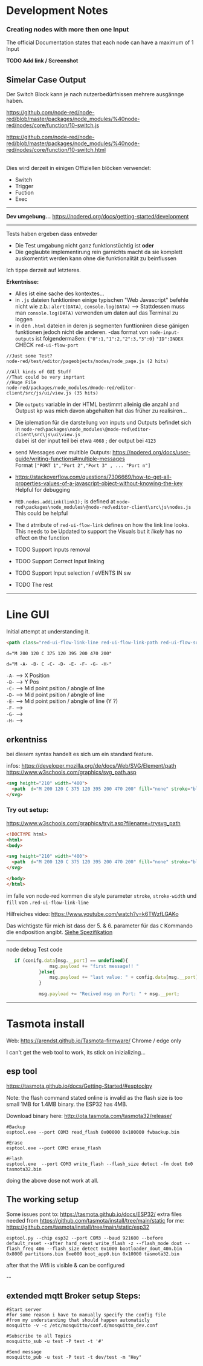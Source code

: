 # Development Notes

### Creating nodes with more then one Input

The official Documentation states that each node can have a maximum of 1 Input

**TODO Add link / Screenshot**


## Simelar Case Output

Der Switch Block kann je nach nutzerbedürfnissen mehrere ausgännge haben.

https://github.com/node-red/node-red/blob/master/packages/node_modules/%40node-red/nodes/core/function/10-switch.js

https://github.com/node-red/node-red/blob/master/packages/node_modules/%40node-red/nodes/core/function/10-switch.html



<br/>Dies wird derzeit in einigen Offiziellen blöcken verwendet:
- Switch
- Trigger
- Fuction
- Exec



---

**Dev umgebung...**
https://nodered.org/docs/getting-started/development


---

Tests haben ergeben dass entweder
- Die Test umgabung nicht ganz funktionstüchtig ist
**oder**
- Die geglaubte implementirung rein garnichts macht da sie komplett auskomentirt werden kann ohne die funktionalität zu beinflussen

Ich tippe derzeit auf letzteres.



**Erkentnisse:**
- Alles ist eine sache des kontextes...
- in `.js` dateien funktioniren einige typischen "Web Javascript" befehle nicht wie z.b.: `alert(DATA)`, `console.log(DATA)` --> Stattdessen muss man `console.log(DATA)` verwenden um daten auf das Terminal zu loggen
- in den `.html` dateien in deren js segmenten funttioniren diese gänigen funktionen jedoch nicht die anderen.
-das format von `node-input-outputs` ist folgendermaßen: `{"0":1,"1":2,"2":3,"3":0}` `"ID":INDEX`
CHECK `red-ui-flow-port`
```
//Just some Test?
node-red/test/editor/pageobjects/nodes/node_page.js (2 hits)

//All kinds of GUI Stuff
//That could be very imprtant
//Huge File
node-red/packages/node_modules/@node-red/editor-client/src/js/ui/view.js (35 hits)
```
- Die `outputs` variable in der HTML bestimmt alleinig die anzahl and Outpust
kp was mich davon abgehalten hat das früher zu realisiren...

- Die iplemation für die darstellung von inputs und Outputs befindet sich in `node-red\packages\node_modules\@node-red\editor-client\src\js\ui\view.js`
<br/> dabei ist der input teil bei etwa `4068` ; der output bei `4123`
- send Messages over multible Outputs: https://nodered.org/docs/user-guide/writing-functions#multiple-messages
<br/> Format `["PORT 1","Port 2","Port 3" , ... "Port n"]`
- https://stackoverflow.com/questions/7306669/how-to-get-all-properties-values-of-a-javascript-object-without-knowing-the-key Helpful for debugging
- `RED.nodes.addLink(link1);` is defined at `node-red\packages\node_modules\@node-red\editor-client\src\js\nodes.js` This could be helpful
- The `d` atrribute of `red-ui-flow-link` defines on how the link line looks. This needs to be Updated to support the Visuals but it *likely* has no effect on the function

- TODO Support Inputs removal
- TDOO Support Correct Input linking
- TODO Support Input selection / eVENTS IN sw
- TODO The rest


---
# Line GUI
Initial attempt at understanding it. 

```html
<path class="red-ui-flow-link-line red-ui-flow-link-path red-ui-flow-subflow-link" d="M 200 120 C 375 120 395 200 470 200"></path>
```
`d="M 200 120 C 375 120 395 200 470 200"`

`d="M -A- -B- C -C- -D- -E- -F- -G- -H-"`

`-A-` --> X Position
<br/>`-B-` --> Y Pos
<br/>`-C-` --> Mid point psition / abngle of line
<br/>`-D-` --> Mid point psition / abngle of line
<br/>`-E-` --> Mid point psition / abngle of line (Y ?)
<br/>`-F-` --> 
<br/>`-G-` --> 
<br/>`-H-` --> 

## erkentniss
bei diesem syntax handelt es sich um ein standard feature.

infos:
https://developer.mozilla.org/de/docs/Web/SVG/Element/path
https://www.w3schools.com/graphics/svg_path.asp

```html
<svg height="210" width="400">
  <path  d="M 200 120 C 375 120 395 200 470 200" fill="none" stroke="black" stroke-width="3"/>
</svg>
```

### Try out setup:
https://www.w3schools.com/graphics/tryit.asp?filename=trysvg_path
```HTML
<!DOCTYPE html>
<html>
<body>

<svg height="210" width="400">
  <path  d="M 200 120 C 375 120 395 200 470 200" fill="none" stroke="black" stroke-width="3"/>
</svg>

</body>
</html>
```

im falle von node-red kommen die style parameter `stroke`, `stroke-width` und `fill` von `.red-ui-flow-link-line`

Hilfreiches video:
https://www.youtube.com/watch?v=k6TWzfLGAKo

Das wichtigste für mich ist dass der 5. & 6. parameter für das `C` Kommando die endposition angibt. [Siehe Spezifikation](https://svgwg.org/specs/paths/#PathDataCubicBezierCommands)

---
node debug Test code
```js
   if (conifg.data[msg.__port] == undefined){
                msg.payload += "first message!! "
            }else{
                msg.payload += "last value: " + config.data[msg.__port] + " || "
            }

            msg.payload += "Recived msg on Port: " + msg.__port;
```

---

# Tasmota install
Web: https://arendst.github.io/Tasmota-firmware/
Chrome / edge only

I can't get the web tool to work, its stick on inizializing...


## esp tool
https://tasmota.github.io/docs/Getting-Started/#esptoolpy

Note: the flash command stated online is invalid as the flash size is too small 1MB for 1.4MB binary. the ESP32 has 4MB.

Download binary here: http://ota.tasmota.com/tasmota32/release/

```
#Backup
esptool.exe --port COM3 read_flash 0x00000 0x100000 fwbackup.bin

#Erase
esptool.exe --port COM3 erase_flash

#Flash
esptool.exe  --port COM3 write_flash --flash_size detect -fm dout 0x0 tasmota32.bin
```

doing the above dose not work at all.

## The working setup

Some issues pont to: https://tasmota.github.io/docs/ESP32/
extra files needed from https://github.com/tasmota/install/tree/main/static
for me: https://github.com/tasmota/install/tree/main/static/esp32
```
esptool.py --chip esp32 --port COM3 --baud 921600 --before default_reset --after hard_reset write_flash -z --flash_mode dout --flash_freq 40m --flash_size detect 0x1000 bootloader_dout_40m.bin 0x8000 partitions.bin 0xe000 boot_app0.bin 0x10000 tasmota32.bin

```

after that the Wifi is visible & can be configured


--

## extended mqtt Broker setup Steps:

```
#Start server
#for some reason i have to manually specify the config file
#from my understanding that should happen automaticly
mosquitto -v -c /etc/mosquitto/conf.d/mosquitto_dev.conf 

#Subscribe to all Topics
mosquitto_sub -u test -P test -t '#'

#Send message
mosquitto_pub -u test -P test -t dev/test -m "Hey"

```



